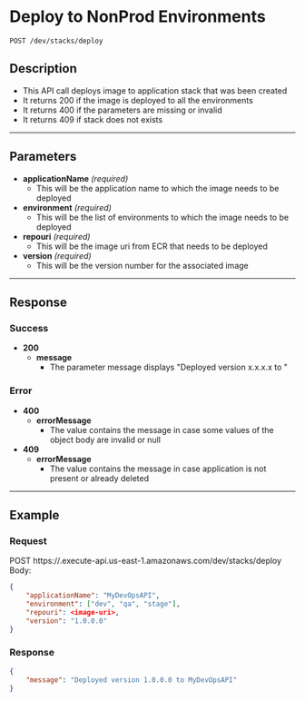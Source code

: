 # **Deploy to NonProd Environments**
    POST /dev/stacks/deploy

## **Description**
- This API call deploys image to application stack that was been created
- It returns 200 if the image is deployed to all the environments
- It returns 400 if the parameters are missing or invalid
- It returns 409 if stack does not exists

***
## **Parameters**
- **applicationName** _(required)_
   - This will be the application name to which the image needs to be deployed
- **environment** _(required)_
   - This will be the list of environments to which the image needs to be deployed
- **repouri** _(required)_
   - This will be the image uri from ECR that needs to be deployed
- **version** _(required)_
   - This will be the version number for the associated image
***
## **Response**
### Success
- **200**
   - **message**
      - The parameter message displays "Deployed version x.x.x.x to <applicationName>"
### Error
- **400**
  - **errorMessage**
    - The value contains the message in case some values of the object body are invalid or null
- **409**
  - **errorMessage**
    - The value contains the message in case application is not present or already deleted

***
## **Example**
### Request
POST https://<api-generated>.execute-api.us-east-1.amazonaws.com/dev/stacks/deploy
Body:
``` json
{
	"applicationName": "MyDevOpsAPI",
	"environment": ["dev", "qa", "stage"],
	"repouri": <image-uri>,
	"version": "1.0.0.0"
}
```
### Response
``` json
{
    "message": "Deployed version 1.0.0.0 to MyDevOpsAPI"
}
```